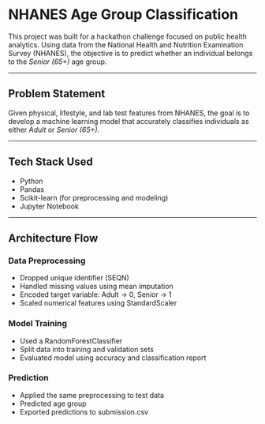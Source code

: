 # NHANES Age Group Classification

This project was built for a hackathon challenge focused on public health analytics. Using data from the National Health and Nutrition Examination Survey (NHANES), the objective is to predict whether an individual belongs to the *Senior (65+)* age group.

---

## Problem Statement

Given physical, lifestyle, and lab test features from NHANES, the goal is to develop a machine learning model that accurately classifies individuals as either *Adult* or *Senior (65+).*

---

## Tech Stack Used

- Python  
- Pandas  
- Scikit-learn (for preprocessing and modeling)  
- Jupyter Notebook  

---

## Architecture Flow

### Data Preprocessing
- Dropped unique identifier (SEQN)
- Handled missing values using mean imputation
- Encoded target variable: Adult → 0, Senior → 1
- Scaled numerical features using StandardScaler

### Model Training
- Used a RandomForestClassifier
- Split data into training and validation sets
- Evaluated model using accuracy and classification report

### Prediction
- Applied the same preprocessing to test data
- Predicted age group
- Exported predictions to submission.csv
